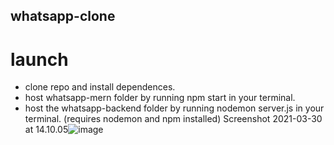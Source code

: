 ## whatsapp-clone

# launch
- clone repo and install dependences.
- host whatsapp-mern folder by running npm start in your terminal.
- host the whatsapp-backend folder by running nodemon server.js in your terminal.
(requires nodemon and npm installed)
Screenshot 2021-03-30 at 14.10.05![image](https://user-images.githubusercontent.com/62023426/112994310-06182400-9162-11eb-8494-6c8bb3e26502.png)
